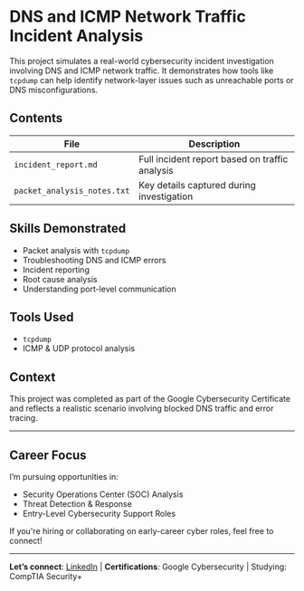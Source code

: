 # DNS and ICMP Network Traffic Incident Analysis

This project simulates a real-world cybersecurity incident investigation involving DNS and ICMP network traffic. It demonstrates how tools like `tcpdump` can help identify network-layer issues such as unreachable ports or DNS misconfigurations.

## Contents

| File                     | Description                             |
|--------------------------|-----------------------------------------|
| `incident_report.md`     | Full incident report based on traffic analysis |
| `packet_analysis_notes.txt` | Key details captured during investigation |

## Skills Demonstrated

- Packet analysis with `tcpdump`
- Troubleshooting DNS and ICMP errors
- Incident reporting
- Root cause analysis
- Understanding port-level communication

## Tools Used

- `tcpdump`
- ICMP & UDP protocol analysis

## Context

This project was completed as part of the Google Cybersecurity Certificate and reflects a realistic scenario involving blocked DNS traffic and error tracing.

---

## Career Focus

I’m pursuing opportunities in:
- Security Operations Center (SOC) Analysis
- Threat Detection & Response
- Entry-Level Cybersecurity Support Roles

If you're hiring or collaborating on early-career cyber roles, feel free to connect!

---

**Let’s connect**: [LinkedIn](https://www.linkedin.com/in/corinnediorio2015) | **Certifications**: Google Cybersecurity | Studying: CompTIA Security+
